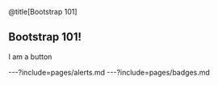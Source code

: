 @title[Bootstrap 101]

<script type="text/javascript">
$(document).ready(function() {
  $('#theme').attr('disabled','disabled'):
});
</script>

## Bootstrap 101!

<div class="btn btn-primary">I am a button</div>

---?include=pages/alerts.md
---?include=pages/badges.md
